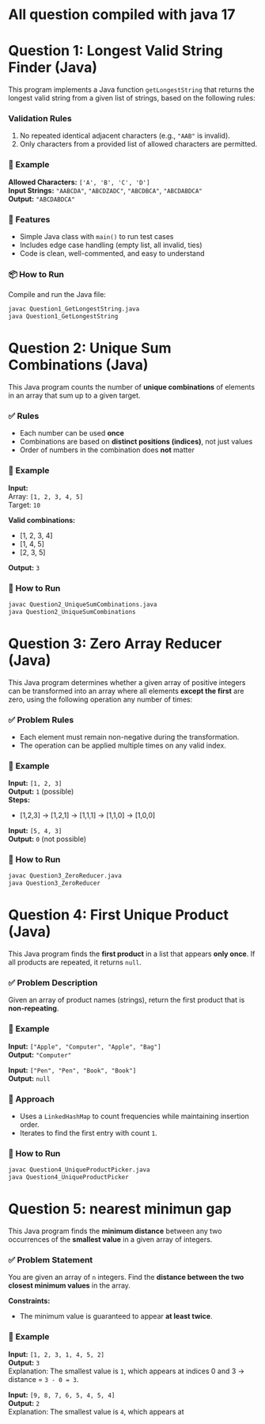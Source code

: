 # All question compiled with java 17

# Question 1: Longest Valid String Finder (Java)

This program implements a Java function `getLongestString` that returns the longest valid string from a given list of strings, based on the following rules:

###  Validation Rules
1. No repeated identical adjacent characters (e.g., `"AAB"` is invalid).
2. Only characters from a provided list of allowed characters are permitted.

### 🧪 Example

**Allowed Characters:** `['A', 'B', 'C', 'D']`  
**Input Strings:** `"AABCDA"`, `"ABCDZADC"`, `"ABCDBCA"`, `"ABCDABDCA"`  
**Output:** `"ABCDABDCA"`

### 🧰 Features
- Simple Java class with `main()` to run test cases
- Includes edge case handling (empty list, all invalid, ties)
- Code is clean, well-commented, and easy to understand

### 📦 How to Run
Compile and run the Java file:

```bash
javac Question1_GetLongestString.java
java Question1_GetLongestString
```
# Question 2: Unique Sum Combinations (Java)

This Java program counts the number of **unique combinations** of elements in an array that sum up to a given target.

### ✅ Rules
- Each number can be used **once**
- Combinations are based on **distinct positions (indices)**, not just values
- Order of numbers in the combination does **not** matter

### 🧪 Example

**Input:**  
Array: `[1, 2, 3, 4, 5]`  
Target: `10`

**Valid combinations:**  
- [1, 2, 3, 4]  
- [1, 4, 5]  
- [2, 3, 5]  

**Output:** `3`

### 🚀 How to Run

```bash
javac Question2_UniqueSumCombinations.java
java Question2_UniqueSumCombinations
```
# Question 3: Zero Array Reducer (Java)

This Java program determines whether a given array of positive integers can be transformed into an array where all elements **except the first** are zero, using the following operation any number of times:

### ✅ Problem Rules
- Each element must remain non-negative during the transformation.
- The operation can be applied multiple times on any valid index.

### 🧪 Example

**Input:** `[1, 2, 3]`  
**Output:** `1` (possible)  
**Steps:**
- [1,2,3] → [1,2,1] → [1,1,1] → [1,1,0] → [1,0,0]

**Input:** `[5, 4, 3]`  
**Output:** `0` (not possible)

### 🚀 How to Run

```bash
javac Question3_ZeroReducer.java
java Question3_ZeroReducer
```
# Question 4: First Unique Product (Java)

This Java program finds the **first product** in a list that appears **only once**. If all products are repeated, it returns `null`.

### ✅ Problem Description

Given an array of product names (strings), return the first product that is **non-repeating**.

### 🧪 Example

**Input:** `["Apple", "Computer", "Apple", "Bag"]`  
**Output:** `"Computer"`

**Input:** `["Pen", "Pen", "Book", "Book"]`  
**Output:** `null`

### 🧠 Approach

- Uses a `LinkedHashMap` to count frequencies while maintaining insertion order.
- Iterates to find the first entry with count `1`.

### 🚀 How to Run

```bash
javac Question4_UniqueProductPicker.java
java Question4_UniqueProductPicker
```
# Question 5: nearest minimun gap

This Java program finds the **minimum distance** between any two occurrences of the **smallest value** in a given array of integers.

### ✅ Problem Statement

You are given an array of `n` integers. Find the **distance between the two closest minimum values** in the array.

**Constraints:**
- The minimum value is guaranteed to appear **at least twice**.

### 🧪 Example

**Input:** `[1, 2, 3, 1, 4, 5, 2]`  
**Output:** `3`  
Explanation: The smallest value is `1`, which appears at indices 0 and 3 → distance = `3 - 0 = 3`.

**Input:** `[9, 8, 7, 6, 5, 4, 5, 4]`  
**Output:** `2`  
Explanation: The smallest value is `4`, which appears at




